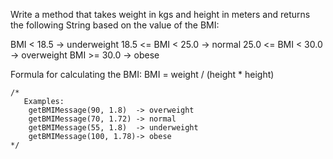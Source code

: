  Write a method that takes weight in kgs and height in meters and returns the following String based on the 
 value of the BMI:

 BMI < 18.5         -> underweight
 18.5 <= BMI < 25.0 -> normal
 25.0 <= BMI < 30.0 -> overweight
 BMI >= 30.0        -> obese

Formula for calculating the BMI:
BMI = weight / (height * height) 



    /*
       Examples: 
        getBMIMessage(90, 1.8)  -> overweight
        getBMIMessage(70, 1.72) -> normal
        getBMIMessage(55, 1.8)  -> underweight
        getBMIMessage(100, 1.78)-> obese
    */